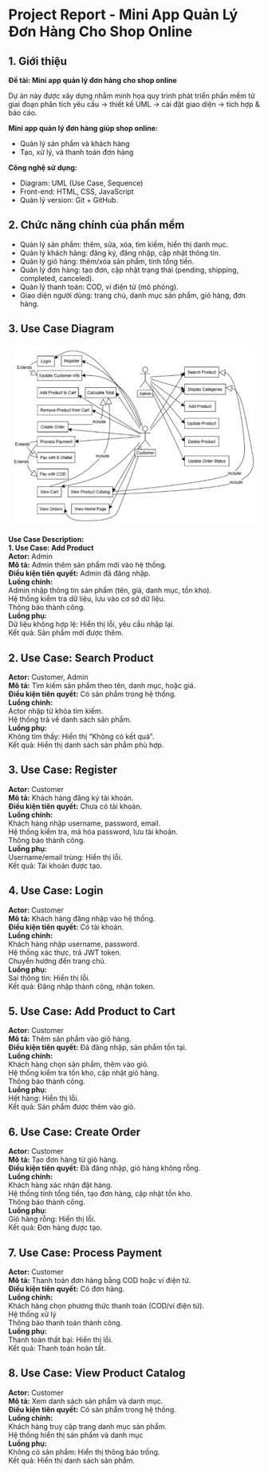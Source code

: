 # Project Report - Mini App Quản Lý Đơn Hàng Cho Shop Online

## 1. Giới thiệu

**Đề tài: Mini app quản lý đơn hàng cho shop online**

Dự án này được xây dựng nhằm minh họa quy trình phát triển phần mềm từ giai đoạn phân tích yêu cầu → thiết kế UML → cài đặt giao diện → tích hợp & báo cáo.

**Mini app quản lý đơn hàng giúp shop online:** 
- Quản lý sản phẩm và khách hàng
- Tạo, xử lý, và thanh toán đơn hàng

**Công nghệ sử dụng:**
- Diagram: UML (Use Case, Sequence)
- Front-end: HTML, CSS, JavaScript 
- Quản lý version: Git + GitHub.

## 2. Chức năng chính của phần mềm 
- Quản lý sản phẩm: thêm, sửa, xóa, tìm kiếm, hiển thị danh mục. 
- Quản lý khách hàng: đăng ký, đăng nhập, cập nhật thông tin. 
- Quản lý giỏ hàng: thêm/xóa sản phẩm, tính tổng tiền. 
- Quản lý đơn hàng: tạo đơn, cập nhật trạng thái (pending, shipping, completed, 
canceled). 
- Quản lý thanh toán: COD, ví điện tử (mô phỏng). 
- Giao diện người dùng: trang chủ, danh mục sản phẩm, giỏ hàng, đơn hàng.

## 3. Use Case Diagram
![](https://github.com/httthaor/Nhom2-CNPM/blob/66d62bbccd0439a7e23efbbfb76474896126f055/Labs/Lab02/UseCaseDiagram.jpg)

**Use Case Description:**\
  **1. Use Case: Add Product**\
  **Actor:** Admin\
  **Mô tả:** Admin thêm sản phẩm mới vào hệ thống.\
  **Điều kiện tiên quyết:** Admin đã đăng nhập.\
  **Luồng chính:**\
  Admin nhập thông tin sản phẩm (tên, giá, danh mục, tồn kho).\
  Hệ thống kiểm tra dữ liệu, lưu vào cơ sở dữ liệu.\
  Thông báo thành công.\
  **Luồng phụ:**\
  Dữ liệu không hợp lệ: Hiển thị lỗi, yêu cầu nhập lại.\
  Kết quả: Sản phẩm mới được thêm.

## 2. Use Case: Search Product
**Actor:** Customer, Admin\
**Mô tả:** Tìm kiếm sản phẩm theo tên, danh mục, hoặc giá.\
**Điều kiện tiên quyết:** Có sản phẩm trong hệ thống.\
**Luồng chính:**\
Actor nhập từ khóa tìm kiếm.\
Hệ thống trả về danh sách sản phẩm.\
**Luồng phụ:**\
Không tìm thấy: Hiển thị “Không có kết quả”.\
Kết quả: Hiển thị danh sách sản phẩm phù hợp.

## 3. Use Case: Register
**Actor:** Customer\
**Mô tả:** Khách hàng đăng ký tài khoản.\
**Điều kiện tiên quyết:** Chưa có tài khoản.\
**Luồng chính:**\
Khách hàng nhập username, password, email.\
Hệ thống kiểm tra, mã hóa password, lưu tài khoản.\
Thông báo thành công.\
**Luồng phụ:**\
Username/email trùng: Hiển thị lỗi.\
Kết quả: Tài khoản được tạo.

## 4. Use Case: Login
**Actor:** Customer\
**Mô tả:** Khách hàng đăng nhập vào hệ thống.\
**Điều kiện tiên quyết:** Có tài khoản.\
**Luồng chính:**\
Khách hàng nhập username, password.\
Hệ thống xác thực, trả JWT token.\
Chuyển hướng đến trang chủ.\
**Luồng phụ:**\
Sai thông tin: Hiển thị lỗi.\
Kết quả: Đăng nhập thành công, nhận token.

## 5. Use Case: Add Product to Cart
**Actor:** Customer\
**Mô tả:** Thêm sản phẩm vào giỏ hàng.\
**Điều kiện tiên quyết:** Đã đăng nhập, sản phẩm tồn tại.\
**Luồng chính:**\
Khách hàng chọn sản phẩm, thêm vào giỏ.\
Hệ thống kiểm tra tồn kho, cập nhật giỏ hàng.\
Thông báo thành công.\
**Luồng phụ:**\
Hết hàng: Hiển thị lỗi.\
Kết quả: Sản phẩm được thêm vào giỏ.

## 6. Use Case: Create Order
**Actor:** Customer\
**Mô tả:** Tạo đơn hàng từ giỏ hàng.\
**Điều kiện tiên quyết:** Đã đăng nhập, giỏ hàng không rỗng.\
**Luồng chính:**\
Khách hàng xác nhận đặt hàng.\
Hệ thống tính tổng tiền, tạo đơn hàng, cập nhật tồn kho.\
Thông báo thành công.\
**Luồng phụ:**\
Giỏ hàng rỗng: Hiển thị lỗi.\
Kết quả: Đơn hàng được tạo.

## 7. Use Case: Process Payment
**Actor:** Customer\
**Mô tả:** Thanh toán đơn hàng bằng COD hoặc ví điện tử.\
**Điều kiện tiên quyết:** Có đơn hàng.\
**Luồng chính:**\
Khách hàng chọn phương thức thanh toán (COD/ví điện tử).\
Hệ thống xử lý\
Thông báo thanh toán thành công.\
**Luồng phụ:**\
Thanh toán thất bại: Hiển thị lỗi.\
Kết quả: Thanh toán hoàn tất.

## 8. Use Case: View Product Catalog
**Actor:** Customer\
**Mô tả:** Xem danh sách sản phẩm và danh mục.\
**Điều kiện tiên quyết:** Có sản phẩm trong hệ thống.\
**Luồng chính:**\
Khách hàng truy cập trang danh mục sản phẩm.\
Hệ thống hiển thị sản phẩm và danh mục\
**Luồng phụ:**\
Không có sản phẩm: Hiển thị thông báo trống.\
Kết quả: Hiển thị danh sách sản phẩm.






